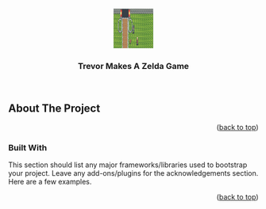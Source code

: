 <div id="top"></div>
<!-- PROJECT LOGO -->
<br />
<div align="center">
    <img src="./demo.png" alt="Logo" width="80" height="80">
  </a>
  <h3 align="center">Trevor Makes A Zelda Game</h3>
  <p align="center">
    <br />
  </p>
</div>


<!-- ABOUT THE PROJECT -->
## About The Project


<p align="right">(<a href="#top">back to top</a>)</p>


### Built With

This section should list any major frameworks/libraries used to bootstrap your project. Leave any add-ons/plugins for the acknowledgements section. Here are a few examples.





<p align="right">(<a href="#top">back to top</a>)</p>


